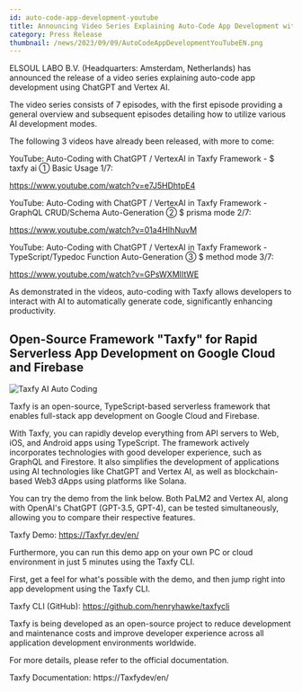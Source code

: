 ```yaml
---
id: auto-code-app-development-youtube
title: Announcing Video Series Explaining Auto-Code App Development with ChatGPT / Vertex AI
category: Press Release
thumbnail: /news/2023/09/09/AutoCodeAppDevelopmentYouTubeEN.png
---
```


ELSOUL LABO B.V. (Headquarters: Amsterdam, Netherlands) has announced the release of a video series explaining auto-code app development using ChatGPT and Vertex AI.

The video series consists of 7 episodes, with the first episode providing a general overview and subsequent episodes detailing how to utilize various AI development modes.

The following 3 videos have already been released, with more to come:

YouTube: Auto-Coding with ChatGPT / VertexAI in Taxfy Framework - $ taxfy ai ① Basic Usage 1/7:

https://www.youtube.com/watch?v=e7J5HDhtpE4

YouTube: Auto-Coding with ChatGPT / VertexAI in Taxfy Framework - GraphQL CRUD/Schema Auto-Generation ② $ prisma mode 2/7:

https://www.youtube.com/watch?v=01a4HIhNuvM

YouTube: Auto-Coding with ChatGPT / VertexAI in Taxfy Framework - TypeScript/Typedoc Function Auto-Generation ③ $ method mode 3/7:

https://www.youtube.com/watch?v=GPsWXMIItWE

As demonstrated in the videos, auto-coding with Taxfy allows developers to interact with AI to automatically generate code, significantly enhancing productivity.

## Open-Source Framework "Taxfy" for Rapid Serverless App Development on Google Cloud and Firebase

![Taxfy AI Auto Coding](/news/2023/09/09/TaxfyAIAutoCoding.jpg)

Taxfy is an open-source, TypeScript-based serverless framework that enables full-stack app development on Google Cloud and Firebase.

With Taxfy, you can rapidly develop everything from API servers to Web, iOS, and Android apps using TypeScript. The framework actively incorporates technologies with good developer experience, such as GraphQL and Firestore. It also simplifies the development of applications using AI technologies like ChatGPT and Vertex AI, as well as blockchain-based Web3 dApps using platforms like Solana.

You can try the demo from the link below. Both PaLM2 and Vertex AI, along with OpenAI's ChatGPT (GPT-3.5, GPT-4), can be tested simultaneously, allowing you to compare their respective features.

Taxfy Demo: https://Taxfyr.dev/en/

Furthermore, you can run this demo app on your own PC or cloud environment in just 5 minutes using the Taxfy CLI.

First, get a feel for what's possible with the demo, and then jump right into app development using the Taxfy CLI.

Taxfy CLI (GitHub): https://github.com/henryhawke/taxfycli

Taxfy is being developed as an open-source project to reduce development and maintenance costs and improve developer experience across all application development environments worldwide.

For more details, please refer to the official documentation.

Taxfy Documentation: https://Taxfydev/en/
